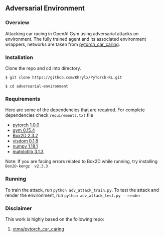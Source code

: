 ## Adversarial Environment

### Overview
Attacking car racing in OpenAI Gym using adversarial attacks on environment. The fully trained agent and its associated environment wrappers, networks are taken from [pytorch_car_caring](https://github.com/xtma/pytorch_car_caring).

### Installation
Clone the repo and cd into directory.

```$ git clone https://github.com/Khrylx/PyTorch-RL.git```

```$ cd adversarial-environment```
### Requirements
Here are some of the dependencies that are required. For complete dependencies check ```requirements.txt``` file
- [pytorch 1.0.0](https://pytorch.org/)
- [gym 0.15.4](https://github.com/openai/gym)
- [Box2D 2.3.2](https://box2d.org)
- [visdom 0.1.8](https://github.com/facebookresearch/visdom)
- [numpy 1.18.1](https://numpy.org)
- [matplotlib 3.1.3](https://matplotlib.org)

Note: If you are facing errors related to Box2D while running, try installing ```Box2D-kengz  v2.3.3```

### Running
To train the attack, run ```python adv_attack_train.py```. To test the attack and render the environment, run ```python adv_attack_test.py --render```

### Disclaimer
This work is highly based on the following repo:
1. [xtma/pytorch_car_caring](https://github.com/xtma/pytorch_car_caring)